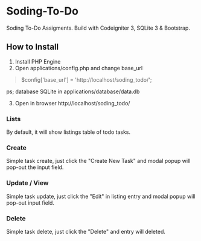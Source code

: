 # Soding-To-Do
Soding To-Do Assigments. Build with Codeigniter 3, SQLite 3 & Bootstrap.

## How to Install
1. Install PHP Engine
2. Open applications/config.php and change base_url
> $config['base_url'] = 'http://localhost/soding_todo/';

ps; database SQLite in applications/database/data.db

3. Open in browser http://localhost/soding_todo/

### Lists
By default, it will show listings table of todo tasks.

### Create
Simple task create, just click the "Create New Task" and modal popup will pop-out the input field.

### Update / View
Simple task update, just click the "Edit" in listing entry and modal popup will pop-out input field.

### Delete
Simple task delete, just click the "Delete" and entry will deleted.
